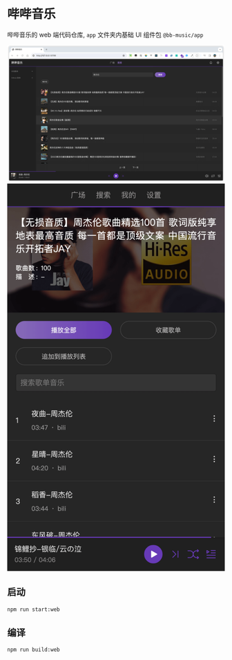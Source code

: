 # 哔哔音乐

哔哔音乐的 web 端代码仓库, `app` 文件夹内基础 UI 组件包 `@bb-music/app`

![PC端](./doc/pc-preview.png)  
![移动端端](./doc/mobile-preview.png)

## 启动

```bash
npm run start:web
```

## 编译

```bash
npm run build:web
```
